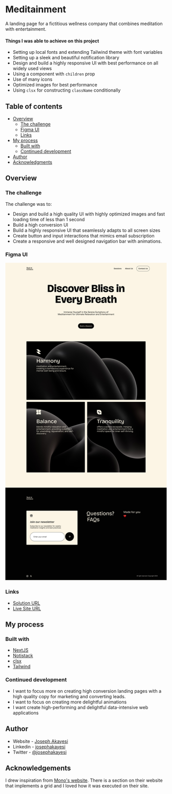 # Meditainment

A landing page for a fictitious wellness company that combines meditation with entertainment.

#### Things I was able to achieve on this project

- Setting up local fonts and extending Tailwind theme with font variables
- Setting up a sleek and beautiful notification library
- Design and build a highly responsive UI with best performance on all widely used views
- Using a component with `children` prop
- Use of many icons
- Optimized images for best performance
- Using `clsx` for constructing `className` conditionally

## Table of contents

- [Overview](#overview)
  - [The challenge](#the-challenge)
  - [Figma UI](#screenshot)
  - [Links](#links)
- [My process](#my-process)
  - [Built with](#built-with)
  - [Continued development](#continued-development)
- [Author](#author)
- [Acknowledgments](#acknowledgments)

## Overview

### The challenge

The challenge was to:

- Design and build a high quality UI with highly optimized images and fast loading time of less than 1 second
- Build a high conversion UI
- Build a highly responsive UI that seamlessly adapts to all screen sizes
- Create button and input interactions that mimics email subscription
- Create a responsive and well designed navigation bar with animations.

### Figma UI

![](./public/images/meditainment-ui.jpg)

### Links

- [Solution URL](https://github.com/josephakayesi/meditainment/)
- [Live Site URL](https://meditainment.vercel.app/)

## My process

### Built with

- [NextJS](https://nextjs.org/)
- [Notistack](https://notistack.com/)
- [clsx](https://www.npmjs.com/package/clsx)
- [Tailwind](https://tailwindcss.com/)

### Continued development

- I want to focus more on creating high conversion landing pages with a high quality copy for marketing and converting leads.
- I want to focus on creating more delightful animations
- I want create high-performing and delightful data-intensive web applications

## Author

- Website - [Joseph Akayesi](https://www.josephakayesi.com)
- Linkedin - [josephakayesi](https://www.linkedin.com/in/josephakayesi/)
- Twitter - [@josephakayesi](https://www.twitter.com/josepakayesi)

## Acknowledgements

I drew inspiration from [Mono's website](https://mono.co/). There is a section on their website that implements a grid and I loved how it was executed on their site.
